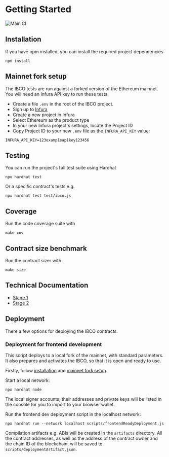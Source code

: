 # Getting Started

![Main CI](https://github.com/the-standard/ibco/actions/workflows/.github/workflows/main.yml/badge.svg?branch=master)

## Installation
If you have npm installed, you can install the required project dependencies
```
npm install
```

## Mainnet fork setup
The IBCO tests are run against a forked version of the Ethereum mainnet. You will need an Infura API key to run these tests.
- Create a file `.env` in the root of the IBCO project.
- Sign up to [Infura](https://infura.io/)
- Create a new project in Infura
- Select Ethereum as the product type
- In your new Infura project's settings, locate the Project ID
- Copy Project ID to your new `.env` file as the `INFURA_API_KEY` value:
```
INFURA_API_KEY=123examp1eap1key123456
```

## Testing
You can run the project's full test suite using Hardhat
```
npx hardhat test
```
Or a specific contract's tests e.g.
```
npx hardhat test test/ibco.js
```

## Coverage
Run the code coverage suite with
```
make cov
```

## Contract size benchmark
Run the contract sizer with
```
make size
```

## Technical Documentation
- [Stage 1](docs/stage-1)
- [Stage 2](docs/stage-2)

## Deployment
There a few options for deploying the IBCO contracts.
### Deployment for frontend development
This script deploys to a local fork of the mainnet, with standard parameters. It also prepares and activates the IBCO, so that it is open and ready to use.

Firstly, follow [installation](#installation) and [mainnet fork setup](#mainnet-fork-setup).

Start a local network:
```
npx hardhat node
```
The local signer accounts, their addresses and private keys will be listed in the console for you to import to your browser wallet.

Run the frontend dev deployment script in the localhost network:
```
npx hardhat run --network localhost scripts/frontendReadyDeployment.js
```
Compilation artifacts e.g. ABIs will be created in the `artifacts` directory. All the contract addresses, as well as the address of the contract owner and the chain ID of the blockchain, will be saved to `scripts/deploymentArtifact.json`.
